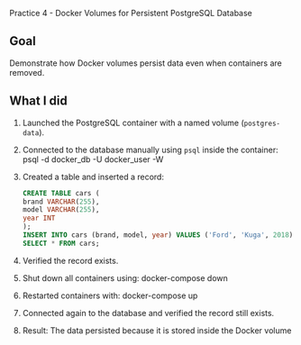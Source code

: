 Practice 4 - Docker Volumes for Persistent PostgreSQL Database

## Goal
Demonstrate how Docker volumes persist data even when containers are removed.

## What I did
1. Launched the PostgreSQL container with a named volume (`postgres-data`).
2. Connected to the database manually using `psql` inside the container: psql -d docker_db -U docker_user -W
3. Created a table and inserted a record:
    ```sql
    CREATE TABLE cars (
    brand VARCHAR(255),
    model VARCHAR(255),
    year INT
    );
    INSERT INTO cars (brand, model, year) VALUES ('Ford', 'Kuga', 2018);
    SELECT * FROM cars;
    ```

4. Verified the record exists.
5. Shut down all containers using: docker-compose down
6. Restarted containers with: docker-compose up
7. Connected again to the database and verified the record still exists.
8. Result: The data persisted because it is stored inside the Docker volume